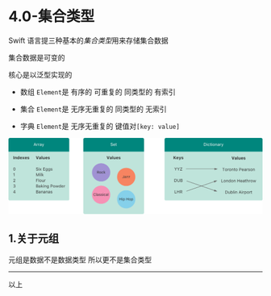# 4.0-集合类型

Swift 语言提三种基本的*集合类型*用来存储集合数据

集合数据是可变的

核心是以泛型实现的

- 数组 `Element`是 有序的 可重复的 同类型的 有索引

- 集合  `Element`是 无序无重复的  同类型的 无索引

- 字典  `Element`是 无序无重复的 键值对`[key: value]`

![4-CollectionTypes-5](./Resources/4-CollectionTypes-5.png)

## 1.关于元组

元组是数据不是数据类型 所以更不是集合类型

---

以上